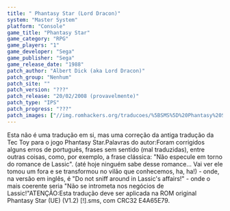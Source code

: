 ```yaml
---
title: " Phantasy Star (Lord Dracon)"
system: "Master System"
platform: "Console"
game_title: "Phantasy Star"
game_category: "RPG"
game_players: "1"
game_developer: "Sega"
game_publisher: "Sega"
game_release_date: "1988"
patch_author: "Albert Dick (aka Lord Dracon)"
patch_group: "Nenhum"
patch_site: ""
patch_version: "???"
patch_release: "20/02/2008 (provavelmente)"
patch_type: "IPS"
patch_progress: "???"
patch_images: ["//img.romhackers.org/traducoes/%5BSMS%5D%20Phantasy%20Star%20-%20Lord%20Dracon%20-%201.png","//img.romhackers.org/traducoes/%5BSMS%5D%20Phantasy%20Star%20-%20Lord%20Dracon%20-%202.png","//img.romhackers.org/traducoes/%5BSMS%5D%20Phantasy%20Star%20-%20Lord%20Dracon%20-%203.png"]
---
```

Esta não é uma tradução em si, mas uma correção da antiga tradução da Tec Toy para o jogo Phantasy Star.Palavras do autor:Foram corrigidos alguns erros de português, frases sem sentido (mal traduzidas), entre outras coisas, como, por exemplo, a frase clássica: "Não especule em torno do romance de Lassic". (até hoje ninguém sabe desse romance... Vai ver ele tomou um fora e se transformou no vilão que conhecemos, ha, ha!) - onde, na versão em inglês, é "Do not sniff around in Lassic's affairs!" - onde o mais coerente seria "Não se intrometa nos negócios de Lassic!"ATENÇÃO:Esta tradução deve ser aplicada na ROM original Phantasy Star (UE) (V1.2) [!].sms, com CRC32 E4A65E79.
